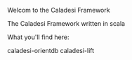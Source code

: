Welcom to the Caladesi Framework

The Caladesi Framework written in scala

What you'll find here:

caladesi-orientdb
caladesi-lift
